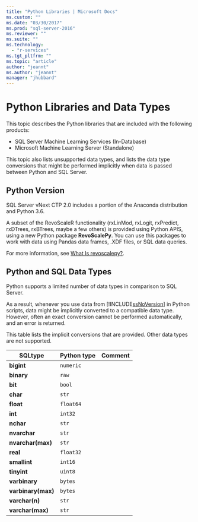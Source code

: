 ```yaml
---
title: "Python Libraries | Microsoft Docs"
ms.custom: ""
ms.date: "03/30/2017"
ms.prod: "sql-server-2016"
ms.reviewer: ""
ms.suite: ""
ms.technology: 
  - "r-services"
ms.tgt_pltfrm: ""
ms.topic: "article"
author: "jeannt"
ms.author: "jeannt"
manager: "jhubbard"
---
```

# Python Libraries and Data Types

This topic describes the Python libraries that are included with the following products:

+ SQL Server Machine Learning Services (In-Database)
+ Microsoft Machine Learning Server (Standalone)

This topic also lists unsupported data types, and lists the data type conversions that might be performed implicitly when data is passed between Python and SQL Server.

## Python Version

SQL Server vNext CTP 2.0 includes a portion of the Anaconda distribution and Python 3.6.

A subset of the RevoScaleR functionality (rxLinMod, rxLogit, rxPredict, rxDTrees, rxBTrees, maybe a few others) is provided using Python APIS, using a new Python package **RevoScalePy**. You can use this packages to work with data using Pandas data frames, .XDF files, or SQL data queries.

For more information, see [What Is revoscalepy?](what-is-revoscalepy.md).

## Python and SQL Data Types

Python supports a limited number of data types in comparison to SQL Server.

As a result, whenever you use data from  [!INCLUDE[ssNoVersion](../../includes/ssnoversion-md.md)] in Python scripts, data might be implicitly converted to a compatible data type. However, often an exact conversion cannot be performed automatically, and an error is returned.

This table lists the implicit conversions that are provided. Other data types are not supported.

|SQLtype|Python type|Comment|
|-|-|-|
|**bigint**|`numeric`|
|**binary**|`raw`|
|**bit**|`bool`|
|**char**|`str`|
|**float**|`float64`|
|**int**|`int32`|
|**nchar**|`str`|
|**nvarchar**|`str`|
|**nvarchar(max)**|`str`|
|**real**|`float32`|
|**smallint**|`int16`|
|**tinyint**|`uint8`|
|**varbinary**|`bytes`|
|**varbinary(max)**|`bytes`|
|**varchar(n)**|`str`|
|**varchar(max)**|`str`|



